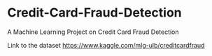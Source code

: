 # Credit-Card-Fraud-Detection
A Machine Learning Project on Credit Card Fraud Detection

Link to the dataset https://www.kaggle.com/mlg-ulb/creditcardfraud
